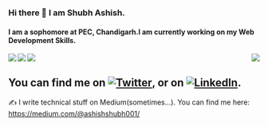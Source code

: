 ### Hi there 👋 I am Shubh Ashish.
#### I am a sophomore at PEC, Chandigarh.I am currently working on my Web Development Skills.

<!--
**solarconstant/solarconstant** is a ✨ _special_ ✨ repository because its `README.md` (this file) appears on your GitHub profile. -->
<img align = "left" src = "https://github-readme-stats.vercel.app/api?username=solarconstant&show_icons=true&theme=blueberry&hide=Total%20Issues" />

<img align="left" src="https://github-readme-stats.vercel.app/api/pin/?username=solarconstant&repo=MoviesAPI&theme=blueberry" />
<img align="right" src="https://github-readme-stats.vercel.app/api/pin/?username=solarconstant&repo=PyGame-Snake&theme=blueberry" />
<img align="center" src="https://github-readme-stats.vercel.app/api/pin/?username=solarconstant&repo=Authentication&theme=blueberry" />

## You can find me on [![Twitter][1.2]][1], or on [![LinkedIn][2.2]][2].
<!-- Icons -->

[1.2]: http://i.imgur.com/wWzX9uB.png (twitter icon without padding)
[2.2]: https://raw.githubusercontent.com/MartinHeinz/MartinHeinz/master/linkedin-3-16.png (LinkedIn icon without padding)

<!-- Links to your social media accounts -->

[1]: https://twitter.com/S_Ashish_2001
[2]: https://www.linkedin.com/in/shubh-ashish-a4a415190/

✍️ I write technical stuff on Medium(sometimes...). You can find me here: https://medium.com/@ashishshubh001/
